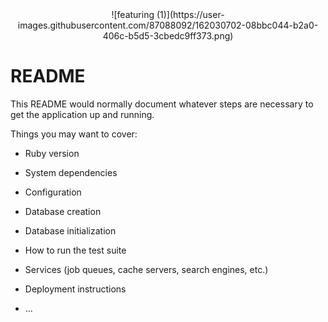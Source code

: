 <div align="center">![featuring (1)](https://user-images.githubusercontent.com/87088092/162030702-08bbc044-b2a0-406c-b5d5-3cbedc9ff373.png)</div>


# README

This README would normally document whatever steps are necessary to get the
application up and running.

Things you may want to cover:

* Ruby version

* System dependencies

* Configuration

* Database creation

* Database initialization

* How to run the test suite

* Services (job queues, cache servers, search engines, etc.)

* Deployment instructions

* ...
